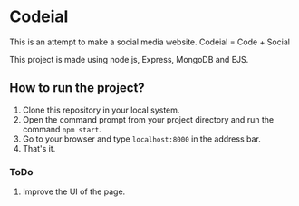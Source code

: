 # Codeial

This is an attempt to make a social media website.
Codeial = Code + Social

This project is made using node.js, Express, MongoDB and EJS.

## How to run the project?

1. Clone this repository in your local system.
2. Open the command prompt from your project directory and run the command `npm start`.
3. Go to your browser and type `localhost:8000` in the address bar.
4. That's it.

### ToDo

1. Improve the UI of the page.

